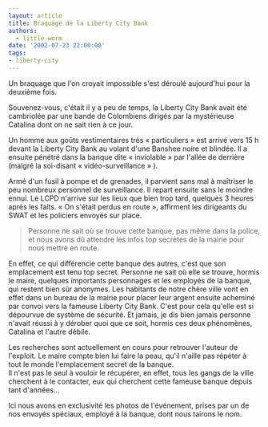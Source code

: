 ```yaml
---
layout: article
title: Braquage de la Liberty City Bank
authors:
  - little-worm
date: '2002-07-23 22:00:00'
tags:
- liberty-city
---
```


Un braquage que l'on croyait impossible s'est déroulé aujourd'hui pour la deuxième fois.

Souvenez-vous, c'était il y a peu de temps, la Liberty City Bank avait été cambriolée par une bande de Colombiens dirigés par la mystérieuse Catalina dont on ne sait rien à ce jour.

Un homme aux goûts vestimentaires très « particuliers » est arrivé vers 15 h devant la Liberty City Bank au volant d'une Banshee noire et blindée. Il a ensuite pénétré dans la banque dite « inviolable » par l'allée de derrière (malgré la soi-disant « vidéo-surveillance » ).

Armé d'un fusil à pompe et de grenades, il parvient sans mal à maîtriser le peu nombreux personnel de surveillance. Il repart ensuite sans le moindre ennui. Le LCPD n'arrive sur les lieux que bien trop tard, quelques 3 heures après les faits. « On s'était perdus en route », affirment les dirigeants du SWAT et les policiers envoyés sur place.

> Personne ne sait où se trouve cette banque, pas même dans la police, et nous avons dû attendre les infos top secrètes de la mairie pour nous mettre en route.

En effet, ce qui différencie cette banque des autres, c'est que son emplacement est tenu top secret. Personne ne sait où elle se trouve, hormis le maire, quelques importants personnages et les employés de la banque, qui restent bien sûr anonymes. Les habitants de notre chère ville vont en effet dans un bureau de la mairie pour placer leur argent ensuite acheminé par convoi vers la fameuse Liberty City Bank. C'est pour cela qu'elle est si dépourvue de système de sécurité. Et jamais, je dis bien jamais personne n'avait réussi à y dérober quoi que ce soit, hormis ces deux phénomènes, Catalina et l'autre débile.

Les recherches sont actuellement en cours pour retrouver l'auteur de l'exploit. Le maire compte bien lui faire la peau, qu'il n'aille pas répéter à tout le monde l'emplacement secret de la banque.  
Il n'est pas le seul à vouloir le récupérer, en effet, tous les gangs de la ville cherchent à le contacter, eux qui cherchent cette fameuse banque depuis tant d'années...

Ici nous avons en exclusivité les photos de l'événement, prises par un de nos envoyés spéciaux, employé à la banque, dont nous tairons le nom.